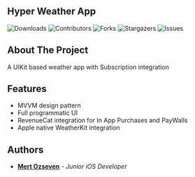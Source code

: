 ## Hyper Weather App


![Downloads](https://img.shields.io/github/downloads/mertozseven/Netflix-Clone/total) ![Contributors](https://img.shields.io/github/contributors/mertozseven/Netflix-Clone?color=dark-green) ![Forks](https://img.shields.io/github/forks/mertozseven/Netflix-Clone?style=social) ![Stargazers](https://img.shields.io/github/stars/mertozseven/Netflix-Clone?style=social) ![Issues](https://img.shields.io/github/issues/mertozseven/Netflix-Clone) 

## About The Project

A UIKit based weather app with Subscription integration

## Features

- MVVM design pattern
- Full programmatic UI
- RevenueCat integration for In App Purchases and PayWalls
- Apple native WeatherKit integration
  
## Authors

* **[Mert Ozseven](https://github.com/mertozseven/)** - *Junior iOS Developer*


